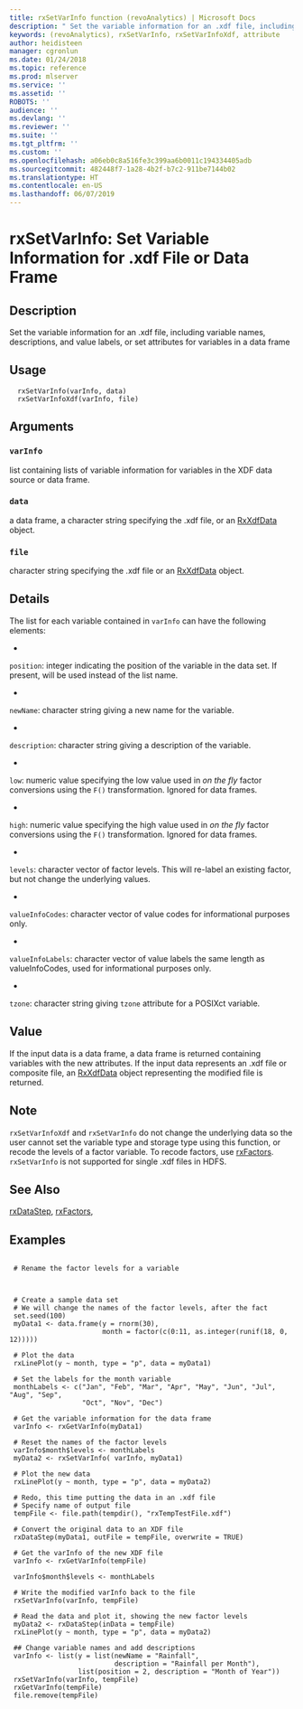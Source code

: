 ```yaml
---
title: rxSetVarInfo function (revoAnalytics) | Microsoft Docs
description: " Set the variable information for an .xdf file, including variable names, descriptions, and value labels, or set attributes for variables in a data frame  "
keywords: (revoAnalytics), rxSetVarInfo, rxSetVarInfoXdf, attribute
author: heidisteen
manager: cgronlun
ms.date: 01/24/2018
ms.topic: reference
ms.prod: mlserver
ms.service: ''
ms.assetid: ''
ROBOTS: ''
audience: ''
ms.devlang: ''
ms.reviewer: ''
ms.suite: ''
ms.tgt_pltfrm: ''
ms.custom: ''
ms.openlocfilehash: a06eb0c8a516fe3c399aa6b0011c194334405adb
ms.sourcegitcommit: 482448f7-1a28-4b2f-b7c2-911be7144b02
ms.translationtype: HT
ms.contentlocale: en-US
ms.lasthandoff: 06/07/2019
---
```

 # <a name="rxsetvarinfo-set-variable-information-for-xdf-file-or-data-frame"></a>rxSetVarInfo: Set Variable Information for .xdf File or Data Frame 
 ## <a name="description"></a>Description

Set the variable information for an .xdf file, including variable names, descriptions, and value labels, or set attributes for variables in a data frame 


 ## <a name="usage"></a>Usage

```   
  rxSetVarInfo(varInfo, data)
  rxSetVarInfoXdf(varInfo, file)

```

 ## <a name="arguments"></a>Arguments



 ### `varInfo`
 list containing lists of variable information for variables in the XDF data source or data frame.  


 ### `data`
 a data frame, a character string specifying the .xdf file, or an [RxXdfData](RxXdfData.md) object.  


 ### `file`
 character string specifying the .xdf file or   an [RxXdfData](RxXdfData.md) object.  



 ## <a name="details"></a>Details

The list for each variable contained in `varInfo` can have the following elements:


* 
 `position`: integer indicating the position of the variable in the data set. If present, will be used instead of the list name.

* 
 `newName`: character string giving a new name for the variable.

* 
 `description`: character string giving a description of the variable.

* 
 `low`: numeric value specifying the low value used in *on the fly* factor conversions using the `F()` transformation.
Ignored for data frames.

* 
 `high`: numeric value specifying the high value used in *on the fly* factor conversions using the `F()` transformation.
Ignored for data frames.

* 
 `levels`: character vector of factor levels. This will re-label an existing factor, but not change the underlying values.

* 
 `valueInfoCodes`: character vector of value codes for informational purposes only.

* 
 `valueInfoLabels`: character vector of value labels the same length as valueInfoCodes, used for informational purposes only.

* 
 `tzone`: character string giving `tzone` attribute for a POSIXct variable.  




 ## <a name="value"></a>Value

If the input data is a data frame, a data frame is returned containing variables with the new attributes.  If the input data represents an .xdf file or composite file, an [RxXdfData](RxXdfData.md) object representing the modified file is returned.

 ## <a name="note"></a>Note

`rxSetVarInfoXdf` and `rxSetVarInfo` do not change the underlying data so the user cannot set the variable type and storage type using this function, or recode the levels of a factor variable.  To recode factors, use [rxFactors](rxFactors.md).
`rxSetVarInfo` is not supported for single .xdf files in HDFS.


 ## <a name="see-also"></a>See Also

[rxDataStep](rxDataStep.md), [rxFactors](rxFactors.md),

 ## <a name="examples"></a>Examples

 ```

  # Rename the factor levels for a variable



  # Create a sample data set
  # We will change the names of the factor levels, after the fact
  set.seed(100)
  myData1 <- data.frame(y = rnorm(30),
                        month = factor(c(0:11, as.integer(runif(18, 0, 12)))))

  # Plot the data
  rxLinePlot(y ~ month, type = "p", data = myData1)

  # Set the labels for the month variable
  monthLabels <- c("Jan", "Feb", "Mar", "Apr", "May", "Jun", "Jul", "Aug", "Sep",
                   "Oct", "Nov", "Dec")

  # Get the variable information for the data frame
  varInfo <- rxGetVarInfo(myData1)

  # Reset the names of the factor levels
  varInfo$month$levels <- monthLabels
  myData2 <- rxSetVarInfo( varInfo, myData1)

  # Plot the new data
  rxLinePlot(y ~ month, type = "p", data = myData2)

  # Redo, this time putting the data in an .xdf file
  # Specify name of output file
  tempFile <- file.path(tempdir(), "rxTempTestFile.xdf")

  # Convert the original data to an XDF file
  rxDataStep(myData1, outFile = tempFile, overwrite = TRUE)

  # Get the varInfo of the new XDF file
  varInfo <- rxGetVarInfo(tempFile)

  varInfo$month$levels <- monthLabels

  # Write the modified varInfo back to the file
  rxSetVarInfo(varInfo, tempFile)

  # Read the data and plot it, showing the new factor levels
  myData2 <- rxDataStep(inData = tempFile)
  rxLinePlot(y ~ month, type = "p", data = myData2)

  ## Change variable names and add descriptions
  varInfo <- list(y = list(newName = "Rainfall",
                           description = "Rainfall per Month"),
                  list(position = 2, description = "Month of Year"))
  rxSetVarInfo(varInfo, tempFile)
  rxGetVarInfo(tempFile)
  file.remove(tempFile)
```


